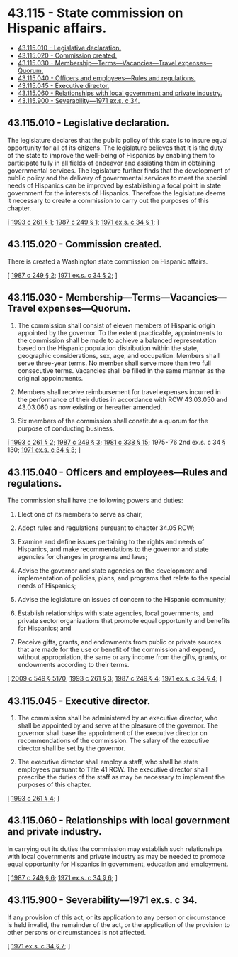# 43.115 - State commission on Hispanic affairs.
* [43.115.010 - Legislative declaration.](#43115010---legislative-declaration)
* [43.115.020 - Commission created.](#43115020---commission-created)
* [43.115.030 - Membership—Terms—Vacancies—Travel expenses—Quorum.](#43115030---membershiptermsvacanciestravel-expensesquorum)
* [43.115.040 - Officers and employees—Rules and regulations.](#43115040---officers-and-employeesrules-and-regulations)
* [43.115.045 - Executive director.](#43115045---executive-director)
* [43.115.060 - Relationships with local government and private industry.](#43115060---relationships-with-local-government-and-private-industry)
* [43.115.900 - Severability—1971 ex.s. c 34.](#43115900---severability1971-exs-c-34)
## 43.115.010 - Legislative declaration.
The legislature declares that the public policy of this state is to insure equal opportunity for all of its citizens. The legislature believes that it is the duty of the state to improve the well-being of Hispanics by enabling them to participate fully in all fields of endeavor and assisting them in obtaining governmental services. The legislature further finds that the development of public policy and the delivery of governmental services to meet the special needs of Hispanics can be improved by establishing a focal point in state government for the interests of Hispanics. Therefore the legislature deems it necessary to create a commission to carry out the purposes of this chapter.

\[ [1993 c 261 § 1](http://lawfilesext.leg.wa.gov/biennium/1993-94/Pdf/Bills/Session%20Laws/House/1948-S.SL.pdf?cite=1993%20c%20261%20§%201); [1987 c 249 § 1](http://leg.wa.gov/CodeReviser/documents/sessionlaw/1987c249.pdf?cite=1987%20c%20249%20§%201); [1971 ex.s. c 34 § 1](http://leg.wa.gov/CodeReviser/documents/sessionlaw/1971ex1c34.pdf?cite=1971%20ex.s.%20c%2034%20§%201); \]

## 43.115.020 - Commission created.
There is created a Washington state commission on Hispanic affairs.

\[ [1987 c 249 § 2](http://leg.wa.gov/CodeReviser/documents/sessionlaw/1987c249.pdf?cite=1987%20c%20249%20§%202); [1971 ex.s. c 34 § 2](http://leg.wa.gov/CodeReviser/documents/sessionlaw/1971ex1c34.pdf?cite=1971%20ex.s.%20c%2034%20§%202); \]

## 43.115.030 - Membership—Terms—Vacancies—Travel expenses—Quorum.
1. The commission shall consist of eleven members of Hispanic origin appointed by the governor. To the extent practicable, appointments to the commission shall be made to achieve a balanced representation based on the Hispanic population distribution within the state, geographic considerations, sex, age, and occupation. Members shall serve three-year terms. No member shall serve more than two full consecutive terms. Vacancies shall be filled in the same manner as the original appointments.

2. Members shall receive reimbursement for travel expenses incurred in the performance of their duties in accordance with RCW 43.03.050 and 43.03.060 as now existing or hereafter amended.

3. Six members of the commission shall constitute a quorum for the purpose of conducting business.

\[ [1993 c 261 § 2](http://lawfilesext.leg.wa.gov/biennium/1993-94/Pdf/Bills/Session%20Laws/House/1948-S.SL.pdf?cite=1993%20c%20261%20§%202); [1987 c 249 § 3](http://leg.wa.gov/CodeReviser/documents/sessionlaw/1987c249.pdf?cite=1987%20c%20249%20§%203); [1981 c 338 § 15](http://leg.wa.gov/CodeReviser/documents/sessionlaw/1981c338.pdf?cite=1981%20c%20338%20§%2015); 1975-'76 2nd ex.s. c 34 § 130; [1971 ex.s. c 34 § 3](http://leg.wa.gov/CodeReviser/documents/sessionlaw/1971ex1c34.pdf?cite=1971%20ex.s.%20c%2034%20§%203); \]

## 43.115.040 - Officers and employees—Rules and regulations.
The commission shall have the following powers and duties:

1. Elect one of its members to serve as chair;

2. Adopt rules and regulations pursuant to chapter 34.05 RCW;

3. Examine and define issues pertaining to the rights and needs of Hispanics, and make recommendations to the governor and state agencies for changes in programs and laws;

4. Advise the governor and state agencies on the development and implementation of policies, plans, and programs that relate to the special needs of Hispanics;

5. Advise the legislature on issues of concern to the Hispanic community;

6. Establish relationships with state agencies, local governments, and private sector organizations that promote equal opportunity and benefits for Hispanics; and

7. Receive gifts, grants, and endowments from public or private sources that are made for the use or benefit of the commission and expend, without appropriation, the same or any income from the gifts, grants, or endowments according to their terms.

\[ [2009 c 549 § 5170](http://lawfilesext.leg.wa.gov/biennium/2009-10/Pdf/Bills/Session%20Laws/Senate/5038.SL.pdf?cite=2009%20c%20549%20§%205170); [1993 c 261 § 3](http://lawfilesext.leg.wa.gov/biennium/1993-94/Pdf/Bills/Session%20Laws/House/1948-S.SL.pdf?cite=1993%20c%20261%20§%203); [1987 c 249 § 4](http://leg.wa.gov/CodeReviser/documents/sessionlaw/1987c249.pdf?cite=1987%20c%20249%20§%204); [1971 ex.s. c 34 § 4](http://leg.wa.gov/CodeReviser/documents/sessionlaw/1971ex1c34.pdf?cite=1971%20ex.s.%20c%2034%20§%204); \]

## 43.115.045 - Executive director.
1. The commission shall be administered by an executive director, who shall be appointed by and serve at the pleasure of the governor. The governor shall base the appointment of the executive director on recommendations of the commission. The salary of the executive director shall be set by the governor.

2. The executive director shall employ a staff, who shall be state employees pursuant to Title 41 RCW. The executive director shall prescribe the duties of the staff as may be necessary to implement the purposes of this chapter.

\[ [1993 c 261 § 4](http://lawfilesext.leg.wa.gov/biennium/1993-94/Pdf/Bills/Session%20Laws/House/1948-S.SL.pdf?cite=1993%20c%20261%20§%204); \]

## 43.115.060 - Relationships with local government and private industry.
In carrying out its duties the commission may establish such relationships with local governments and private industry as may be needed to promote equal opportunity for Hispanics in government, education and employment.

\[ [1987 c 249 § 6](http://leg.wa.gov/CodeReviser/documents/sessionlaw/1987c249.pdf?cite=1987%20c%20249%20§%206); [1971 ex.s. c 34 § 6](http://leg.wa.gov/CodeReviser/documents/sessionlaw/1971ex1c34.pdf?cite=1971%20ex.s.%20c%2034%20§%206); \]

## 43.115.900 - Severability—1971 ex.s. c 34.
If any provision of this act, or its application to any person or circumstance is held invalid, the remainder of the act, or the application of the provision to other persons or circumstances is not affected.

\[ [1971 ex.s. c 34 § 7](http://leg.wa.gov/CodeReviser/documents/sessionlaw/1971ex1c34.pdf?cite=1971%20ex.s.%20c%2034%20§%207); \]

